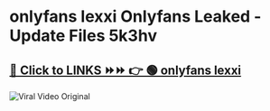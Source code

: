 
 # onlyfans lexxi Onlyfans Leaked - Update Files 5k3hv

## <h2><a href="https://clipsfans.com/onlyfans_lexxi&ref=git">🔗 Click to LINKS ⏩⏩ 👉 🟢 onlyfans lexxi </a></h2>

<a href="https://clipsfans.com/onlyfans_lexxi&ref=git" rel="nofollow" data-target="animated-image.originalLink"><img src="https://i.ibb.co.com/xMMVF88/686577567.gif" alt="Viral Video Original" style="max-width: 100%; display: inline-block;" data-target="animated-image.originalImage"></a>

